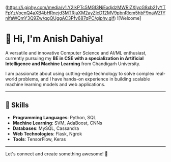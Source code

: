 (https://i.giphy.com/media/v1.Y2lkPTc5MGI3NjExdjdzMWRiZXlycG8xb21yYTFpYzVoenQ4aXB4bHRnejd3MTRjaXM2ayZlcD12MV9pbnRlcm5hbF9naWZfYnlfaWQmY3Q9Zw/qgQUggAC3Pfv687qPC/giphy.gif)
![Welcome]
# 👋 Hi, I'm Anish Dahiya!
A versatile and innovative Computer Science and AI/ML enthusiast, currently pursuing my **BE in CSE with a specialization in Artificial Intelligence and Machine Learning** from Chandigarh University.

I am passionate about using cutting-edge technology to solve complex real-world problems, and I have hands-on experience in building scalable machine learning models and web applications.

---

## 🌟 Skills
- **Programming Languages**: Python, SQL
- **Machine Learning**: SVM, AdaBoost, CNNs
- **Databases**: MySQL, Cassandra
- **Web Technologies**: Flask, Ngrok
- **Tools**: TensorFlow, Keras

---

Let's connect and create something awesome! 🚀
